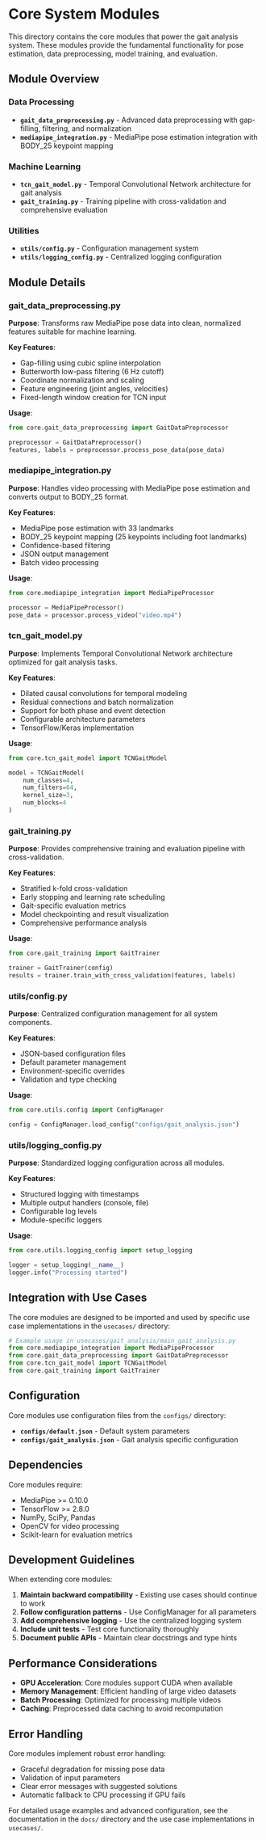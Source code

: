 # Core System Modules

This directory contains the core modules that power the gait analysis system. These modules provide the fundamental functionality for pose estimation, data preprocessing, model training, and evaluation.

## Module Overview

### Data Processing
- **`gait_data_preprocessing.py`** - Advanced data preprocessing with gap-filling, filtering, and normalization
- **`mediapipe_integration.py`** - MediaPipe pose estimation integration with BODY_25 keypoint mapping

### Machine Learning
- **`tcn_gait_model.py`** - Temporal Convolutional Network architecture for gait analysis
- **`gait_training.py`** - Training pipeline with cross-validation and comprehensive evaluation

### Utilities
- **`utils/config.py`** - Configuration management system
- **`utils/logging_config.py`** - Centralized logging configuration

## Module Details

### gait_data_preprocessing.py

**Purpose**: Transforms raw MediaPipe pose data into clean, normalized features suitable for machine learning.

**Key Features**:
- Gap-filling using cubic spline interpolation
- Butterworth low-pass filtering (6 Hz cutoff)
- Coordinate normalization and scaling
- Feature engineering (joint angles, velocities)
- Fixed-length window creation for TCN input

**Usage**:
```python
from core.gait_data_preprocessing import GaitDataPreprocessor

preprocessor = GaitDataPreprocessor()
features, labels = preprocessor.process_pose_data(pose_data)
```

### mediapipe_integration.py

**Purpose**: Handles video processing with MediaPipe pose estimation and converts output to BODY_25 format.

**Key Features**:
- MediaPipe pose estimation with 33 landmarks
- BODY_25 keypoint mapping (25 keypoints including foot landmarks)
- Confidence-based filtering
- JSON output management
- Batch video processing

**Usage**:
```python
from core.mediapipe_integration import MediaPipeProcessor

processor = MediaPipeProcessor()
pose_data = processor.process_video("video.mp4")
```

### tcn_gait_model.py

**Purpose**: Implements Temporal Convolutional Network architecture optimized for gait analysis tasks.

**Key Features**:
- Dilated causal convolutions for temporal modeling
- Residual connections and batch normalization
- Support for both phase and event detection
- Configurable architecture parameters
- TensorFlow/Keras implementation

**Usage**:
```python
from core.tcn_gait_model import TCNGaitModel

model = TCNGaitModel(
    num_classes=4,
    num_filters=64,
    kernel_size=3,
    num_blocks=4
)
```

### gait_training.py

**Purpose**: Provides comprehensive training and evaluation pipeline with cross-validation.

**Key Features**:
- Stratified k-fold cross-validation
- Early stopping and learning rate scheduling
- Gait-specific evaluation metrics
- Model checkpointing and result visualization
- Comprehensive performance analysis

**Usage**:
```python
from core.gait_training import GaitTrainer

trainer = GaitTrainer(config)
results = trainer.train_with_cross_validation(features, labels)
```

### utils/config.py

**Purpose**: Centralized configuration management for all system components.

**Key Features**:
- JSON-based configuration files
- Default parameter management
- Environment-specific overrides
- Validation and type checking

**Usage**:
```python
from core.utils.config import ConfigManager

config = ConfigManager.load_config("configs/gait_analysis.json")
```

### utils/logging_config.py

**Purpose**: Standardized logging configuration across all modules.

**Key Features**:
- Structured logging with timestamps
- Multiple output handlers (console, file)
- Configurable log levels
- Module-specific loggers

**Usage**:
```python
from core.utils.logging_config import setup_logging

logger = setup_logging(__name__)
logger.info("Processing started")
```

## Integration with Use Cases

The core modules are designed to be imported and used by specific use case implementations in the `usecases/` directory:

```python
# Example usage in usecases/gait_analysis/main_gait_analysis.py
from core.mediapipe_integration import MediaPipeProcessor
from core.gait_data_preprocessing import GaitDataPreprocessor
from core.tcn_gait_model import TCNGaitModel
from core.gait_training import GaitTrainer
```

## Configuration

Core modules use configuration files from the `configs/` directory:

- **`configs/default.json`** - Default system parameters
- **`configs/gait_analysis.json`** - Gait analysis specific configuration

## Dependencies

Core modules require:
- MediaPipe >= 0.10.0
- TensorFlow >= 2.8.0
- NumPy, SciPy, Pandas
- OpenCV for video processing
- Scikit-learn for evaluation metrics

## Development Guidelines

When extending core modules:

1. **Maintain backward compatibility** - Existing use cases should continue to work
2. **Follow configuration patterns** - Use ConfigManager for all parameters
3. **Add comprehensive logging** - Use the centralized logging system
4. **Include unit tests** - Test core functionality thoroughly
5. **Document public APIs** - Maintain clear docstrings and type hints

## Performance Considerations

- **GPU Acceleration**: Core modules support CUDA when available
- **Memory Management**: Efficient handling of large video datasets
- **Batch Processing**: Optimized for processing multiple videos
- **Caching**: Preprocessed data caching to avoid recomputation

## Error Handling

Core modules implement robust error handling:
- Graceful degradation for missing pose data
- Validation of input parameters
- Clear error messages with suggested solutions
- Automatic fallback to CPU processing if GPU fails

For detailed usage examples and advanced configuration, see the documentation in the `docs/` directory and the use case implementations in `usecases/`.
